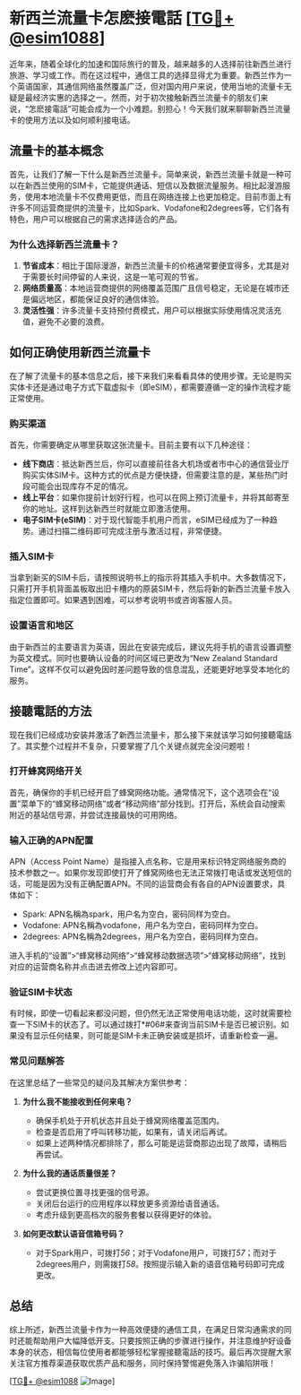 # 新西兰流量卡怎麽接電話 [[TG💪+ @esim1088](https://t.me/s/esim1088)]

近年来，随着全球化的加速和国际旅行的普及，越来越多的人选择前往新西兰进行旅游、学习或工作。而在这过程中，通信工具的选择显得尤为重要。新西兰作为一个英语国家，其通信网络虽然覆盖广泛，但对国内用户来说，使用当地的流量卡无疑是最经济实惠的选择之一。然而，对于初次接触新西兰流量卡的朋友们来说，“怎麽接電話”可能会成为一个小难题。别担心！今天我们就来聊聊新西兰流量卡的使用方法以及如何顺利接电话。

## 流量卡的基本概念

首先，让我们了解一下什么是新西兰流量卡。简单来说，新西兰流量卡就是一种可以在新西兰使用的SIM卡，它能提供通话、短信以及数据流量服务。相比起漫游服务，使用本地流量卡不仅费用更低，而且在网络连接上也更加稳定。目前市面上有许多不同运营商提供的流量卡，比如Spark、Vodafone和2degrees等，它们各有特色，用户可以根据自己的需求选择适合的产品。

### 为什么选择新西兰流量卡？

1. **节省成本**：相比于国际漫游，新西兰流量卡的价格通常要便宜得多，尤其是对于需要长时间停留的人来说，这是一笔可观的节省。
2. **网络质量高**：本地运营商提供的网络覆盖范围广且信号稳定，无论是在城市还是偏远地区，都能保证良好的通信体验。
3. **灵活性强**：许多流量卡支持预付费模式，用户可以根据实际使用情况灵活充值，避免不必要的浪费。

## 如何正确使用新西兰流量卡

在了解了流量卡的基本信息之后，接下来我们来看看具体的使用步骤。无论是购买实体卡还是通过电子方式下载虚拟卡（即eSIM），都需要遵循一定的操作流程才能正常使用。

### 购买渠道

首先，你需要确定从哪里获取这张流量卡。目前主要有以下几种途径：

- **线下商店**：抵达新西兰后，你可以直接前往各大机场或者市中心的通信营业厅购买实体SIM卡。这种方式的优点是方便快捷，但需要注意的是，某些热门时段可能会出现库存不足的情况。
- **线上平台**：如果你提前计划好行程，也可以在网上预订流量卡，并将其邮寄至你的地址。这样到达新西兰时就能立即激活使用。
- **电子SIM卡(eSIM)**：对于现代智能手机用户而言，eSIM已经成为了一种趋势。通过扫描二维码即可完成注册与激活过程，非常便捷。

### 插入SIM卡

当拿到新买的SIM卡后，请按照说明书上的指示将其插入手机中。大多数情况下，只需打开手机背面盖板取出旧卡槽内的原装SIM卡，然后将新的新西兰流量卡放入指定位置即可。如果遇到困难，可以参考说明书或咨询客服人员。

### 设置语言和地区

由于新西兰的主要语言为英语，因此在安装完成后，建议先将手机的语言设置调整为英文模式。同时也要确认设备的时间区域已更改为“New Zealand Standard Time”。这样不仅可以避免因时差问题导致的信息混乱，还能更好地享受本地化的服务。

## 接聽電話的方法

现在我们已经成功安装并激活了新西兰流量卡，那么接下来就该学习如何接聽電話了。其实整个过程并不复杂，只要掌握了几个关键点就完全没问题啦！

### 打开蜂窝网络开关

首先，确保你的手机已经开启了蜂窝网络功能。通常情况下，这个选项会在“设置”菜单下的“蜂窝移动网络”或者“移动网络”部分找到。打开后，系统会自动搜索附近的基站信号源，并尝试连接最快的可用网络。

### 输入正确的APN配置

APN（Access Point Name）是指接入点名称，它是用来标识特定网络服务商的技术参数之一。如果你发现即使打开了蜂窝网络也无法正常拨打电话或发送短信的话，可能是因为没有正确配置APN。不同的运营商会有各自的APN设置要求，具体如下：

- Spark: APN名稱為spark，用户名为空白，密码同样为空白。
- Vodafone: APN名稱為vodafone，用户名为空白，密码同样为空白。
- 2degrees: APN名稱為2degrees，用户名为空白，密码同样为空白。

进入手机的“设置”>“蜂窝移动网络”>“蜂窝移动数据选项”>“蜂窝移动网络”，找到对应的运营商名称并点击进去修改上述内容即可。

### 验证SIM卡状态

有时候，即使一切看起来都没问题，但仍然无法正常使用电话功能，这时就需要检查一下SIM卡的状态了。可以通过拨打*#06#来查询当前SIM卡是否已被识别。如果没有显示任何结果，则可能是SIM卡未正确安装或是损坏，请重新检查一遍。

### 常见问题解答

在这里总结了一些常见的疑问及其解决方案供参考：

1. **为什么我不能接收到任何来电？**
   - 确保手机处于开机状态并且处于蜂窝网络覆盖范围内。
   - 检查是否启用了呼叫转移功能，如果有，请关闭后再试。
   - 如果上述两种情况都排除了，那么可能是运营商那边出现了故障，请稍后再尝试。

2. **为什么我的通话质量很差？**
   - 尝试更换位置寻找更强的信号源。
   - 关闭后台运行的应用程序以释放更多资源给语音通话。
   - 考虑升级到更高档次的服务套餐以获得更好的体验。

3. **如何更改默认语音信箱号码？**
   - 对于Spark用户，可拨打*56*；对于Vodafone用户，可拨打*57*；而对于2degrees用户，则需拨打*58*。按照提示输入新的语音信箱号码即可完成更改。

## 总结

综上所述，新西兰流量卡作为一种高效便捷的通信工具，在满足日常沟通需求的同时还能帮助用户大幅降低开支。只要按照正确的步骤进行操作，并注意维护好设备本身的状态，相信每位使用者都能够轻松掌握接聽電話的技巧。最后再次提醒大家关注官方推荐渠道获取优质产品和服务，同时保持警惕避免落入诈骗陷阱哦！

[[TG💪+ @esim1088](https://t.me/s/esim1088) ![Image](https://i.postimg.cc/4NQfJmqS/Snipaste-2025-05-13-00-14-12.png)]